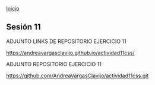 <!-- No borrar o modificar -->
[Inicio](./index.md)

## Sesión 11 


<!-- Su documentación aquí -->

ADJUNTO LINKS DE REPOSITORIO EJERCICIO 11 

https://andreavargasclavijo.github.io/actividad11css/

ADJUNTO REPOSITORIO EJERCICIO 11 

https://github.com/AndreaVargasClavijo/actividad11css.git



